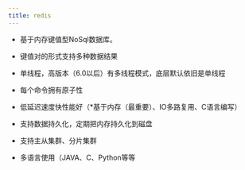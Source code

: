 ```yaml
---
title: redis
---
```


- 基于内存键值型NoSql数据库。

- 键值对的形式支持多种数据结果

-   单线程，高版本（6.0以后）有多线程模式，底层默认依旧是单线程
-   每个命令拥有原子性

- 低延迟速度快性能好（*基于内存（最重要）、IO多路复用、C语言编写）

- 支持数据持久化，定期把内存持久化到磁盘

- 支持主从集群、分片集群

- 多语言使用（JAVA、C、Python等等